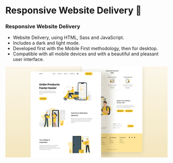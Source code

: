 # Responsive Website Delivery 🚚
### Responsive Website Delivery

- Website Delivery, using HTML, Sass and JavaScript.
- Includes a dark and light mode.
- Developed first with the Mobile First methodology, then for desktop.
- Compatible with all mobile devices and with a beautiful and pleasant user interface.


![Delivery website](/preview.png)
